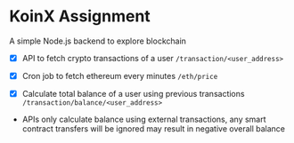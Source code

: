 # KoinX Assignment
A simple Node.js backend to explore blockchain 
- [x] API to fetch crypto transactions of a user
  ``/transaction/<user_address>``
- [x] Cron job to fetch ethereum every minutes
  ``/eth/price``
- [x] Calculate total balance of a user using previous transactions
``/transaction/balance/<user_address>``


* APIs only calculate balance using external transactions, any smart contract transfers will be ignored
may result in negative overall balance
